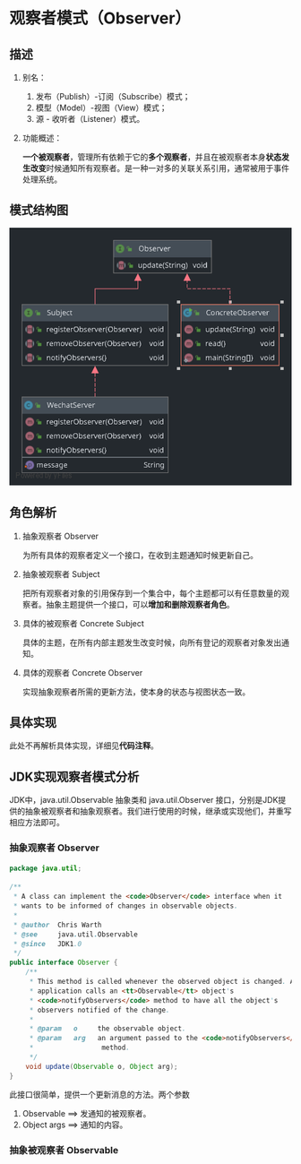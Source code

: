 # 观察者模式（Observer）

## 描述

1. 别名：

   1. 发布（Publish）-订阅（Subscribe）模式；
   2. 模型（Model）-视图（View）模式；
   3. 源 - 收听者（Listener）模式。

2. 功能概述：

   ​		**一个被观察者**，管理所有依赖于它的**多个观察者**，并且在被观察者本身**状态发生改变**时候通知所有观察者。是一种一对多的关联关系引用，通常被用于事件处理系统。

## 模式结构图

![观察者模式结构图](./observer_pattern.svg)

## 角色解析

1. 抽象观察者 Observer

   为所有具体的观察者定义一个接口，在收到主题通知时候更新自己。

2. 抽象被观察者 Subject

   把所有观察者对象的引用保存到一个集合中，每个主题都可以有任意数量的观察者。抽象主题提供一个接口，可以**增加和删除观察者角色**。

3. 具体的被观察者 Concrete Subject

   具体的主题，在所有内部主题发生改变时候，向所有登记的观察者对象发出通知。

4. 具体的观察者 Concrete Observer

   实现抽象观察者所需的更新方法，使本身的状态与视图状态一致。

## 具体实现

   此处不再解析具体实现，详细见**代码注释**。

## JDK实现观察者模式分析

JDK中，java.util.Observable 抽象类和 java.util.Observer 接口，分别是JDK提供的抽象被观察者和抽象观察者。我们进行使用的时候，继承或实现他们，并重写相应方法即可。

### 抽象观察者 Observer

```java
package java.util;

/**
 * A class can implement the <code>Observer</code> interface when it
 * wants to be informed of changes in observable objects.
 *
 * @author  Chris Warth
 * @see     java.util.Observable
 * @since   JDK1.0
 */
public interface Observer {
    /**
     * This method is called whenever the observed object is changed. An
     * application calls an <tt>Observable</tt> object's
     * <code>notifyObservers</code> method to have all the object's
     * observers notified of the change.
     *
     * @param   o     the observable object.
     * @param   arg   an argument passed to the <code>notifyObservers</code>
     *                 method.
     */
    void update(Observable o, Object arg);
}

```

此接口很简单，提供一个更新消息的方法。两个参数

1. Observable ==> 发通知的被观察者。
2. Object args ==> 通知的内容。

### 抽象被观察者 Observable

